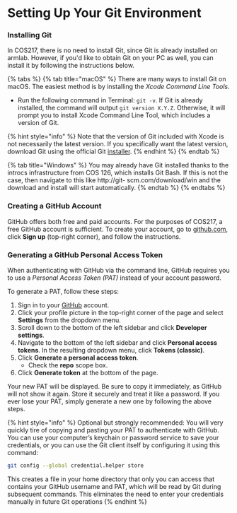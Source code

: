 # Setting Up Your Git Environment

### Installing Git

In COS217, there is no need to install Git, since Git is already installed on armlab. However, if you'd like to obtain Git on your PC as well, you can install it by following the instructions below.&#x20;

{% tabs %}
{% tab title="macOS" %}
There are many ways to install Git on macOS. The easiest method is by installing the _Xcode Command Line Tools._&#x20;

* Run the following command in Terminal: `git -v`. If Git is already installed, the command will output `git version X.Y.Z`. Otherwise, it will prompt you to install Xcode Command Line Tool, which includes a version of Git.

{% hint style="info" %}
Note that the version of Git included with Xcode is not necessarily the latest version. If you specifically want the latest version, download Git using the official Git [installer](https://git-scm.com/download/mac).&#x20;
{% endhint %}
{% endtab %}

{% tab title="Windows" %}
You may already have Git installed thanks to the introcs infrastructure from COS 126, which installs Git Bash. If this is not the case, then navigate to this like http://git- scm.com/download/win and the download and install will start automatically.
{% endtab %}
{% endtabs %}

### Creating a GitHub Account

GitHub offers both free and paid accounts. For the purposes of COS217, a free GitHub account is sufficient. To create your account, go to [github.com](https://github.com/), click **Sign up** (top-right corner), and follow the instructions.&#x20;

### Generating a GitHub Personal Access Token&#x20;

When authenticating with GitHub via the command line, GitHub requires you to use a _Personal Access Token (PAT)_ instead of your account password.&#x20;

To generate a PAT, follow these steps:

1. Sign in to your [GitHub](https://github.com/) account.&#x20;
2. Click your profile picture in the top-right corner of the page and select **Settings** from the dropdown menu.
3. Scroll down to the bottom of the left sidebar and click **Developer settings**.
4. Navigate to the bottom of the left sidebar and click **Personal access tokens**. In the resulting dropdown menu, click **Tokens (classic)**.
5. Click **Generate a personal access token**.
   * Check the **repo** scope box.&#x20;
6. Click **Generate token** at the bottom of the page.

Your new PAT will be displayed. Be sure to copy it immediately, as GitHub will not show it again. Store it securely and treat it like a password. If you ever lose your PAT, simply generate a new one by following the above steps.

{% hint style="info" %}
Optional but strongly recommended: You will very quickly tire of copying and pasting your PAT to authenticate with GitHub. You can use your computer’s keychain or password service to save your credentials, or you can use the Git client itself by configuring it using this command:

```bash
git config --global credential.helper store
```

This creates a file in your home directory that only you can access that contains your GitHub username and PAT, which will be read by Git during subsequent commands. This eliminates the need to enter your credentials manually in future Git operations
{% endhint %}
